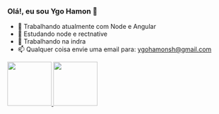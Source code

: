 ### Olá!, eu sou Ygo Hamon 👋

- 🔭 Trabalhando atualmente com Node e Angular
- 🌱 Estudando node e rectnative
- 👯 Trabalhando na indra
- 📫 Qualquer coisa envie uma email para: ygohamonsh@gmail.com

<div>
  <a href="https://github.com/ygohamon">
  <img height="100cm" src="https://github-readme-stats.vercel.app/api/?username=ygohamon$show_icons=true&theme=midnight-purple&include_all_comits=true&count_private=true"/>
  <img height="100cm" src="https://github-readme-stats.vercel.app/api/top-langs/?username=ygohamon$layout=compact&langs_count=7&theme=midnight-purple"/>
<div/>
